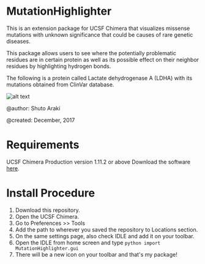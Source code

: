 # MutationHighlighter
This is an extension package for UCSF Chimera that visualizes missense mutations with unknown significance that could be causes of rare genetic diseases.

This package allows users to see where the potentially problematic residues are in certain protein as well as its possible effect on their neighbor residues by highlighting hydrogen bonds.

The following is a protein called Lactate dehydrogenase A (LDHA) with its mutations obtained from ClinVar database.


![alt text]( "LDHA")


@author: Shuto Araki

@created: December, 2017

# Requirements
UCSF Chimera Production version 1.11.2 or above
Download the software [here](http://www.cgl.ucsf.edu/chimera/download.html).

# Install Procedure
1. Download this repository.
2. Open the UCSF Chimera.
3. Go to Preferences >> Tools
4. Add the path to wherever you saved the repository to Locations section.
5. On the same settings page, also check IDLE and add it on your toolbar.
6. Open the IDLE from home screen and type ```python import MutationHighlighter.gui ```
7. There will be a new icon on your toolbar and that's my package!
